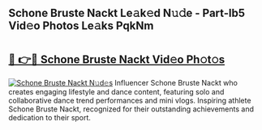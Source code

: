 ## Schone Bruste Nackt Le𝚊k𝚎d N𝚞𝚍e - Part-lb5 Vid𝚎o Photos Le𝚊ks PqkNm

# <h2><a href="http://fb22qst.evod.top/?m=Schone+Bruste+Nackt">🔗 👉🔴 Schone Bruste Nackt Vid𝚎o Ph𝚘t𝚘s</a></h2>

[![Schone Bruste Nackt N𝚞d𝚎s](https://i.imgur.com/8V9OHl7.gif)](http://fb22qst.evod.top/?m=Schone+Bruste+Nackt)
Influencer Schone Bruste Nackt who creates engaging lifestyle and dance content, featuring solo and collaborative dance trend performances and mini vlogs. Inspiring athlete Schone Bruste Nackt, recognized for their outstanding achievements and dedication to their sport. 
